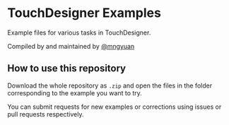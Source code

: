 # TouchDesigner Examples

Example files for various tasks in TouchDesigner.

Compiled by and maintained by [@mngyuan](https://github.com/mngyuan)

## How to use this repository

Download the whole repository as `.zip` and open the files in the folder corresponding to the example you want to try.

You can submit requests for new examples or corrections using issues or pull requests respectively.

